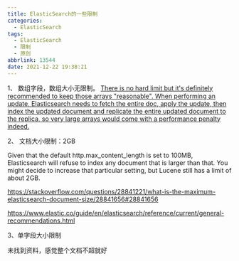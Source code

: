 ```yaml
---
title: ElasticSearch的一些限制
categories:
  - ElasticSearch
tags:
  - ElasticSearch
  - 限制
  - 原创
abbrlink: 13544
date: 2021-12-22 19:38:21
---
```


1、 数组字段，数组大小无限制。
[There is no hard limit but it's definitely recommended to keep those arrays "reasonable". When performing an update, Elasticsearch needs to fetch the entire doc, apply the update, then index the updated document and replicate the entire updated document to the replica, so very large arrays would come with a performance penalty indeed.](https://discuss.elastic.co/t/what-are-the-limitations-of-array-size-in-elastic-search/108413)

2、 文档大小限制：2GB

Given that the default http.max_content_length is set to 100MB, Elasticsearch will refuse to index any document that is larger than that. You might decide to increase that particular setting, but Lucene still has a limit of about 2GB.

https://stackoverflow.com/questions/28841221/what-is-the-maximum-elasticsearch-document-size/28841656#28841656

https://www.elastic.co/guide/en/elasticsearch/reference/current/general-recommendations.html

3、单字段大小限制

未找到资料，感觉整个文档不超就好